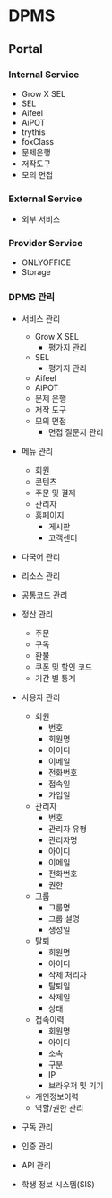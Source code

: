 # DPMS
## Portal

### Internal Service
- Grow X SEL
- SEL
- Aifeel
- AiPOT
- trythis
- foxClass
- 문제은행
- 저작도구
- 모의 면접
  
### External Service
- 외부 서비스

### Provider Service
- ONLYOFFICE
- Storage
  
### DPMS 관리
- 서비스 관리
  - Grow X SEL
    - 평가지 관리
  - SEL
    - 평가지 관리
  - Aifeel
  - AiPOT
  - 문제 은행
  - 저작 도구
  - 모의 면접
    - 면접 질문지 관리
  
- 메뉴 관리
  - 회원
  - 콘텐츠
  - 주문 및 결제
  - 관리자
  - 홈페이지
    - 게시판
    - 고객센터
  
- 다국어 관리

- 리소스 관리

- 공통코드 관리

- 정산 관리
  - 주문
  - 구독
  - 환불
  - 쿠폰 및 할인 코드
  - 기간 별 통계
  
- 사용자 관리
  - 회원
    - 번호
    - 회원명
    - 아이디
    - 이메일
    - 전화번호
    - 접속일
    - 가입일
  - 관리자
    - 번호
    - 관리자 유형
    - 관리자명
    - 아이디
    - 이메일
    - 전화번호
    - 권한
  - 그룹
    - 그룹명
    - 그룹 설명
    - 생성일
  - 탈퇴
    - 회원명
    - 아이디
    - 삭제 처리자
    - 탈퇴일
    - 삭제일
    - 상태
  - 접속이력
    - 회원명
    - 아이디
    - 소속
    - 구분
    - IP
    - 브라우저 및 기기
  - 개인정보이력
  - 역할/권한 관리
  
- 구독 관리

- 인증 관리

- API 관리

- 학생 정보 시스템(SIS)